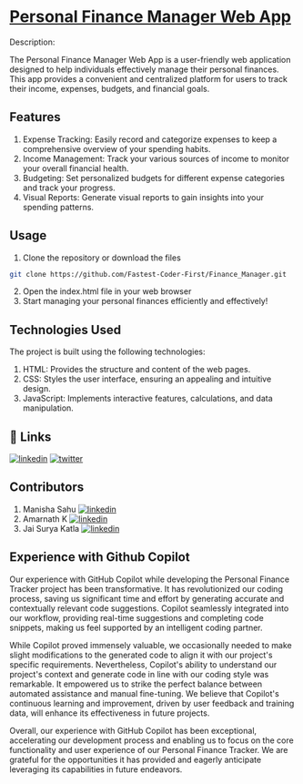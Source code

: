 #  [Personal Finance Manager Web App](https://turbo-adventure-l5pp1j7.pages.github.io/)

Description:

The Personal Finance Manager Web App is a user-friendly web application designed to help individuals effectively manage their personal finances. This app provides a convenient and centralized platform for users to track their income, expenses, budgets, and financial goals.

## Features

1. Expense Tracking: Easily record and categorize expenses to keep a comprehensive overview of your spending habits.
2. Income Management: Track your various sources of income to monitor your overall financial health.
3. Budgeting: Set personalized budgets for different expense categories and track your progress.
4. Visual Reports: Generate visual reports to gain insights into your spending patterns.

## Usage

1. Clone the repository or download the files
```bash
git clone https://github.com/Fastest-Coder-First/Finance_Manager.git
```
2. Open the index.html file in your web browser
3. Start managing your personal finances efficiently and effectively!
## Technologies Used

The project is built using the following technologies:

1. HTML: Provides the structure and content of the web pages.
2. CSS: Styles the user interface, ensuring an appealing and intuitive design.
3. JavaScript: Implements interactive features, calculations, and data manipulation.

## 🔗 Links

[![linkedin](https://img.shields.io/badge/linkedin-0A66C2?style=for-the-badge&logo=linkedin&logoColor=white)](https://www.linkedin.com/in/himanshu-gupta-4a5942201/)
[![twitter](https://img.shields.io/badge/twitter-1DA1F2?style=for-the-badge&logo=twitter&logoColor=white)](https://twitter.com/himanshu4030)


## Contributors

1. Manisha Sahu [![linkedin](https://img.shields.io/badge/linkedin-0A66C2?style=for-the-badge&logo=linkedin&logoColor=white)](https://www.linkedin.com/in/himanshu-gupta-4a5942201/)
2. Amarnath K [![linkedin](https://img.shields.io/badge/linkedin-0A66C2?style=for-the-badge&logo=linkedin&logoColor=white)](https://www.linkedin.com/in/himanshu-gupta-4a5942201/)
3. Jai Surya Katla [![linkedin](https://img.shields.io/badge/linkedin-0A66C2?style=for-the-badge&logo=linkedin&logoColor=white)](https://www.linkedin.com/in/jaisurya-katla/)


## Experience with Github Copilot 
Our experience with GitHub Copilot while developing the Personal Finance Tracker project has been transformative. It has revolutionized our coding process, saving us significant time and effort by generating accurate and contextually relevant code suggestions. 
Copilot seamlessly integrated into our workflow, providing real-time suggestions and completing code snippets, making us feel supported by an intelligent coding partner.

While Copilot proved immensely valuable, we occasionally needed to make slight modifications to the generated code to align it with our project's specific requirements. Nevertheless, Copilot's ability to understand our project's context and generate code in line with our coding style was remarkable. It empowered us to strike the perfect balance between automated assistance and manual fine-tuning.
We believe that Copilot's continuous learning and improvement, driven by user feedback and training data, will enhance its effectiveness in future projects.

Overall, our experience with GitHub Copilot has been exceptional, accelerating our development process and enabling us to focus on the core functionality and user experience of our Personal Finance Tracker. We are grateful for the opportunities it has provided and eagerly anticipate leveraging its capabilities in future endeavors.
